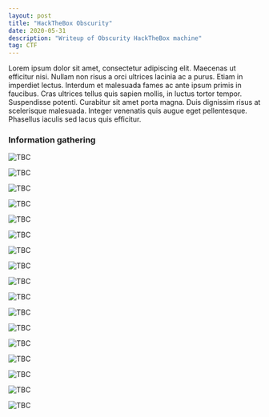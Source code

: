 ```yaml
---
layout: post
title: "HackTheBox Obscurity"
date: 2020-05-31 
description: "Writeup of Obscurity HackTheBox machine"
tag: CTF
---
```


Lorem ipsum dolor sit amet, consectetur adipiscing elit. Maecenas ut efficitur nisi. Nullam non risus a orci ultrices lacinia ac a purus. Etiam in imperdiet lectus. Interdum et malesuada fames ac ante ipsum primis in faucibus. Cras ultrices tellus quis sapien mollis, in luctus tortor tempor. Suspendisse potenti. Curabitur sit amet porta magna. Duis dignissim risus at scelerisque malesuada. Integer venenatis quis augue eget pellentesque. Phasellus iaculis sed lacus quis efficitur. 

### Information gathering

![](/images/posts/Obscurity/img1.png "TBC")

![](/images/posts/Obscurity/img2.png "TBC")

![](/images/posts/Obscurity/img3.png "TBC")

![](/images/posts/Obscurity/img4.png "TBC")

![](/images/posts/Obscurity/img5.png "TBC")

![](/images/posts/Obscurity/img6.png "TBC")

![](/images/posts/Obscurity/img7.png "TBC")

![](/images/posts/Obscurity/img8.png "TBC")

![](/images/posts/Obscurity/img9.png "TBC")

![](/images/posts/Obscurity/img10.png "TBC")

![](/images/posts/Obscurity/img11.png "TBC")

![](/images/posts/Obscurity/img12.png "TBC")

![](/images/posts/Obscurity/img13.png "TBC")

![](/images/posts/Obscurity/img14.png "TBC")

![](/images/posts/Obscurity/img15.png "TBC")

![](/images/posts/Obscurity/img16.png "TBC")

![](/images/posts/Obscurity/img17.png "TBC")